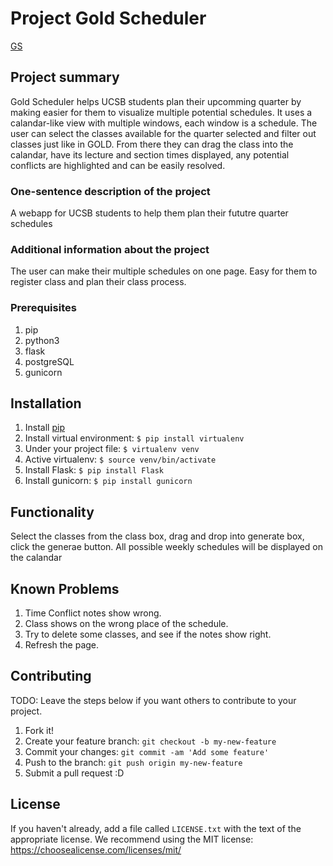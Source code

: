# Project Gold Scheduler
[GS](https://protected-depths-20813.herokuapp.com)
## Project summary
Gold Scheduler helps UCSB students plan their upcomming quarter by making easier for them to visualize multiple potential schedules. It uses a calandar-like view with multiple windows, each window is a schedule. The user can select the classes available for the quarter selected and filter out classes just like in GOLD. From there they can drag the class into the calandar, have its lecture and section times displayed, any potential conflicts are highlighted and can be easily resolved.  

### One-sentence description of the project

A webapp for UCSB students to help them plan their fututre quarter schedules

### Additional information about the project
The user can make their multiple schedules on one page. Easy for them to register class and plan their class process. 

### Prerequisites
1. pip
2. python3 
3. flask 
4. postgreSQL
5. gunicorn

## Installation
1. Install [pip](https://pip.pypa.io/en/latest/installing/)
2. Install virtual environment:  `$ pip install virtualenv`
3. Under your project file: `$ virtualenv venv`
4. Active virtualenv: `$ source venv/bin/activate`
5. Install Flask: `$ pip install Flask`
6. Install gunicorn: `$ pip install gunicorn`

## Functionality
Select the classes from the class box, drag and drop into generate box, click the generae button. All possible weekly schedules will be displayed on the calandar


## Known Problems
1. Time Conflict notes show wrong. 
2. Class shows on the wrong place of the schedule. 
3. Try to delete some classes, and see if the notes show right. 
4. Refresh the page.

## Contributing

TODO: Leave the steps below if you want others to contribute to your project.

1. Fork it!
2. Create your feature branch: `git checkout -b my-new-feature`
3. Commit your changes: `git commit -am 'Add some feature'`
4. Push to the branch: `git push origin my-new-feature`
5. Submit a pull request :D

## License

If you haven't already, add a file called `LICENSE.txt` with the text of the appropriate license.
We recommend using the MIT license: <https://choosealicense.com/licenses/mit/>

